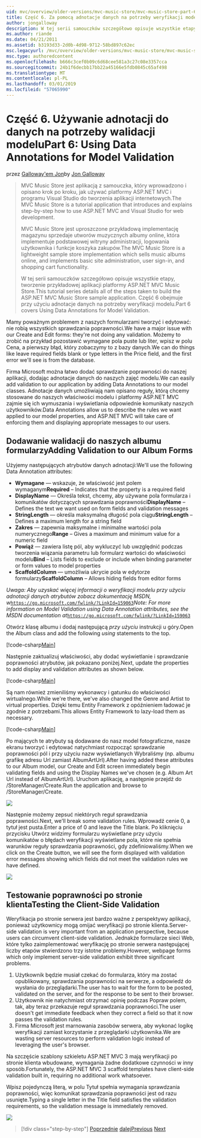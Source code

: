 ```yaml
---
uid: mvc/overview/older-versions/mvc-music-store/mvc-music-store-part-6
title: Część 6. Za pomocą adnotacje danych na potrzeby weryfikacji modelu | Dokumentacja firmy Microsoft
author: jongalloway
description: W tej serii samouczków szczegółowo opisuje wszystkie etapy, tworzenie przykładowej aplikacji platformy ASP.NET MVC Music Store. Część 6 obejmuje korzystanie z adnotacji danych dla modelu V...
ms.author: riande
ms.date: 04/21/2011
ms.assetid: b3193d33-2d0b-4d98-9712-58bd897c62ec
msc.legacyurl: /mvc/overview/older-versions/mvc-music-store/mvc-music-store-part-6
msc.type: authoredcontent
ms.openlocfilehash: b666c3cef0b09c6d68cee581a3c27c08e3357cca
ms.sourcegitcommit: 24b1f6decbb17bb22a45166e5fdb0845c65af498
ms.translationtype: MT
ms.contentlocale: pl-PL
ms.lasthandoff: 03/01/2019
ms.locfileid: "57065990"
---
```

<a name="part-6-using-data-annotations-for-model-validation"></a><span data-ttu-id="ec5d7-104">Część 6. Używanie adnotacji do danych na potrzeby walidacji modelu</span><span class="sxs-lookup"><span data-stu-id="ec5d7-104">Part 6: Using Data Annotations for Model Validation</span></span>
====================
<span data-ttu-id="ec5d7-105">przez [Galloway'em Jon](https://github.com/jongalloway)</span><span class="sxs-lookup"><span data-stu-id="ec5d7-105">by [Jon Galloway](https://github.com/jongalloway)</span></span>

> <span data-ttu-id="ec5d7-106">MVC Music Store jest aplikacją z samouczka, który wprowadzono i opisano krok po kroku, jak używać platformy ASP.NET MVC i programu Visual Studio do tworzenia aplikacji internetowych.</span><span class="sxs-lookup"><span data-stu-id="ec5d7-106">The MVC Music Store is a tutorial application that introduces and explains step-by-step how to use ASP.NET MVC and Visual Studio for web development.</span></span>  
>   
> <span data-ttu-id="ec5d7-107">MVC Music Store jest uproszczone przykładową implementację magazynu sprzedaje utworów muzycznych albumy online, która implementuje podstawowej witryny administracji, logowania użytkownika i funkcje koszyka zakupów.</span><span class="sxs-lookup"><span data-stu-id="ec5d7-107">The MVC Music Store is a lightweight sample store implementation which sells music albums online, and implements basic site administration, user sign-in, and shopping cart functionality.</span></span>  
>   
> <span data-ttu-id="ec5d7-108">W tej serii samouczków szczegółowo opisuje wszystkie etapy, tworzenie przykładowej aplikacji platformy ASP.NET MVC Music Store.</span><span class="sxs-lookup"><span data-stu-id="ec5d7-108">This tutorial series details all of the steps taken to build the ASP.NET MVC Music Store sample application.</span></span> <span data-ttu-id="ec5d7-109">Część 6 obejmuje przy użyciu adnotacje danych na potrzeby weryfikacji modelu.</span><span class="sxs-lookup"><span data-stu-id="ec5d7-109">Part 6 covers Using Data Annotations for Model Validation.</span></span>


<span data-ttu-id="ec5d7-110">Mamy poważnym problemem z naszych formularzami tworzyć i edytować: nie robią wszystkich sprawdzania poprawności.</span><span class="sxs-lookup"><span data-stu-id="ec5d7-110">We have a major issue with our Create and Edit forms: they're not doing any validation.</span></span> <span data-ttu-id="ec5d7-111">Możemy to zrobić na przykład pozostawić wymagane pola puste lub liter, wpisz w polu Cena, a pierwszy błąd, który zobaczymy to z bazy danych.</span><span class="sxs-lookup"><span data-stu-id="ec5d7-111">We can do things like leave required fields blank or type letters in the Price field, and the first error we'll see is from the database.</span></span>

<span data-ttu-id="ec5d7-112">Firma Microsoft można łatwo dodać sprawdzanie poprawności do naszej aplikacji, dodając adnotacje danych do naszych zajęć modelu.</span><span class="sxs-lookup"><span data-stu-id="ec5d7-112">We can easily add validation to our application by adding Data Annotations to our model classes.</span></span> <span data-ttu-id="ec5d7-113">Adnotacje danych umożliwiają nam opisano reguły, którą chcemy stosowane do naszych właściwości modelu i platformy ASP.NET MVC zajmie się ich wymuszania i wyświetlania odpowiednie komunikaty naszych użytkowników.</span><span class="sxs-lookup"><span data-stu-id="ec5d7-113">Data Annotations allow us to describe the rules we want applied to our model properties, and ASP.NET MVC will take care of enforcing them and displaying appropriate messages to our users.</span></span>

## <a name="adding-validation-to-our-album-forms"></a><span data-ttu-id="ec5d7-114">Dodawanie walidacji do naszych albumu formularzy</span><span class="sxs-lookup"><span data-stu-id="ec5d7-114">Adding Validation to our Album Forms</span></span>

<span data-ttu-id="ec5d7-115">Użyjemy następujących atrybutów danych adnotacji:</span><span class="sxs-lookup"><span data-stu-id="ec5d7-115">We'll use the following Data Annotation attributes:</span></span>

- <span data-ttu-id="ec5d7-116">**Wymagane** — wskazuje, że właściwość jest polem wymaganym</span><span class="sxs-lookup"><span data-stu-id="ec5d7-116">**Required** – Indicates that the property is a required field</span></span>
- <span data-ttu-id="ec5d7-117">**DisplayName** — Określa tekst, chcemy, aby używane pola formularza i komunikatów dotyczących sprawdzania poprawności</span><span class="sxs-lookup"><span data-stu-id="ec5d7-117">**DisplayName** – Defines the text we want used on form fields and validation messages</span></span>
- <span data-ttu-id="ec5d7-118">**StringLength** — określa maksymalną długość pola ciągu</span><span class="sxs-lookup"><span data-stu-id="ec5d7-118">**StringLength** – Defines a maximum length for a string field</span></span>
- <span data-ttu-id="ec5d7-119">**Zakres** — zapewnia maksymalne i minimalne wartości pola numerycznego</span><span class="sxs-lookup"><span data-stu-id="ec5d7-119">**Range** – Gives a maximum and minimum value for a numeric field</span></span>
- <span data-ttu-id="ec5d7-120">**Powiąż** — zawiera listę pól, aby wykluczyć lub uwzględnić podczas tworzenia wiązania parametru lub formularz wartości do właściwości modelu</span><span class="sxs-lookup"><span data-stu-id="ec5d7-120">**Bind** – Lists fields to exclude or include when binding parameter or form values to model properties</span></span>
- <span data-ttu-id="ec5d7-121">**ScaffoldColumn** — umożliwia ukrycie pola w edytorze formularzy</span><span class="sxs-lookup"><span data-stu-id="ec5d7-121">**ScaffoldColumn** – Allows hiding fields from editor forms</span></span>

<span data-ttu-id="ec5d7-122">*Uwaga: Aby uzyskać więcej informacji o weryfikacji modelu przy użyciu adnotacji danych atrybutów zobacz dokumentację MSDN, w*[`https://go.microsoft.com/fwlink/?LinkId=159063`](https://go.microsoft.com/fwlink/?LinkId=159063)</span><span class="sxs-lookup"><span data-stu-id="ec5d7-122">*Note: For more information on Model Validation using Data Annotation attributes, see the MSDN documentation at*[`https://go.microsoft.com/fwlink/?LinkId=159063`](https://go.microsoft.com/fwlink/?LinkId=159063)</span></span>

<span data-ttu-id="ec5d7-123">Otwórz klasę albumu i dodaj następującą *przy użyciu* instrukcji u góry.</span><span class="sxs-lookup"><span data-stu-id="ec5d7-123">Open the Album class and add the following *using* statements to the top.</span></span>

[!code-csharp[Main](mvc-music-store-part-6/samples/sample1.cs)]

<span data-ttu-id="ec5d7-124">Następnie zaktualizuj właściwości, aby dodać wyświetlanie i sprawdzanie poprawności atrybutów, jak pokazano poniżej.</span><span class="sxs-lookup"><span data-stu-id="ec5d7-124">Next, update the properties to add display and validation attributes as shown below.</span></span>

[!code-csharp[Main](mvc-music-store-part-6/samples/sample2.cs)]

<span data-ttu-id="ec5d7-125">Są nam również zmieniliśmy wykonawcy i gatunku do właściwości wirtualnego.</span><span class="sxs-lookup"><span data-stu-id="ec5d7-125">While we're there, we've also changed the Genre and Artist to virtual properties.</span></span> <span data-ttu-id="ec5d7-126">Dzięki temu Entity Framework z opóźnieniem ładować je zgodnie z potrzebami.</span><span class="sxs-lookup"><span data-stu-id="ec5d7-126">This allows Entity Framework to lazy-load them as necessary.</span></span>

[!code-csharp[Main](mvc-music-store-part-6/samples/sample3.cs)]

<span data-ttu-id="ec5d7-127">Po mających te atrybuty są dodawane do nasz model fotograficzne, nasze ekranu tworzyć i edytować natychmiast rozpocząć sprawdzanie poprawności pól i przy użyciu nazw wyświetlanych Wybraliśmy (np. albumu grafikę adresu Url zamiast AlbumArtUrl).</span><span class="sxs-lookup"><span data-stu-id="ec5d7-127">After having added these attributes to our Album model, our Create and Edit screen immediately begin validating fields and using the Display Names we've chosen (e.g. Album Art Url instead of AlbumArtUrl).</span></span> <span data-ttu-id="ec5d7-128">Uruchom aplikację, a następnie przejdź do /StoreManager/Create.</span><span class="sxs-lookup"><span data-stu-id="ec5d7-128">Run the application and browse to /StoreManager/Create.</span></span>

![](mvc-music-store-part-6/_static/image1.png)

<span data-ttu-id="ec5d7-129">Następnie możemy zepsuć niektórych reguł sprawdzania poprawności.</span><span class="sxs-lookup"><span data-stu-id="ec5d7-129">Next, we'll break some validation rules.</span></span> <span data-ttu-id="ec5d7-130">Wprowadź cenie 0, a tytuł jest pusta.</span><span class="sxs-lookup"><span data-stu-id="ec5d7-130">Enter a price of 0 and leave the Title blank.</span></span> <span data-ttu-id="ec5d7-131">Po kliknięciu przycisku Utwórz widzimy formularzu wyświetlane przy użyciu komunikatów o błędach weryfikacji wyświetlane pola, które nie spełnia warunków reguły sprawdzania poprawności, gdy zdefiniowaliśmy.</span><span class="sxs-lookup"><span data-stu-id="ec5d7-131">When we click on the Create button, we will see the form displayed with validation error messages showing which fields did not meet the validation rules we have defined.</span></span>

![](mvc-music-store-part-6/_static/image2.png)

## <a name="testing-the-client-side-validation"></a><span data-ttu-id="ec5d7-132">Testowanie poprawności po stronie klienta</span><span class="sxs-lookup"><span data-stu-id="ec5d7-132">Testing the Client-Side Validation</span></span>

<span data-ttu-id="ec5d7-133">Weryfikacja po stronie serwera jest bardzo ważne z perspektywy aplikacji, ponieważ użytkownicy mogą omijać weryfikacji po stronie klienta.</span><span class="sxs-lookup"><span data-stu-id="ec5d7-133">Server-side validation is very important from an application perspective, because users can circumvent client-side validation.</span></span> <span data-ttu-id="ec5d7-134">Jednakże formularze sieci Web, które tylko zaimplementować weryfikację po stronie serwera następującej liczby etapów stwierdzono trzy istotne problemy.</span><span class="sxs-lookup"><span data-stu-id="ec5d7-134">However, webpage forms which only implement server-side validation exhibit three significant problems.</span></span>

1. <span data-ttu-id="ec5d7-135">Użytkownik będzie musiał czekać do formularza, który ma zostać opublikowany, sprawdzania poprawności na serwerze, a odpowiedź do wysłania do przeglądarki.</span><span class="sxs-lookup"><span data-stu-id="ec5d7-135">The user has to wait for the form to be posted, validated on the server, and for the response to be sent to their browser.</span></span>
2. <span data-ttu-id="ec5d7-136">Użytkownik nie natychmiast otrzymać opinię podczas Popraw polem, tak, aby teraz przekazuje reguł sprawdzania poprawności.</span><span class="sxs-lookup"><span data-stu-id="ec5d7-136">The user doesn't get immediate feedback when they correct a field so that it now passes the validation rules.</span></span>
3. <span data-ttu-id="ec5d7-137">Firma Microsoft jest marnowania zasobów serwera, aby wykonać logikę weryfikacji zamiast korzystanie z przeglądarki użytkownika.</span><span class="sxs-lookup"><span data-stu-id="ec5d7-137">We are wasting server resources to perform validation logic instead of leveraging the user's browser.</span></span>

<span data-ttu-id="ec5d7-138">Na szczęście szablony szkieletu ASP.NET MVC 3 mają weryfikacji po stronie klienta wbudowane, wymagania żadne dodatkowe czynności w inny sposób.</span><span class="sxs-lookup"><span data-stu-id="ec5d7-138">Fortunately, the ASP.NET MVC 3 scaffold templates have client-side validation built in, requiring no additional work whatsoever.</span></span>

<span data-ttu-id="ec5d7-139">Wpisz pojedynczą literą, w polu Tytuł spełnia wymagania sprawdzania poprawności, więc komunikat sprawdzania poprawności jest od razu usunięte.</span><span class="sxs-lookup"><span data-stu-id="ec5d7-139">Typing a single letter in the Title field satisfies the validation requirements, so the validation message is immediately removed.</span></span>

![](mvc-music-store-part-6/_static/image3.png)


> [!div class="step-by-step"]
> <span data-ttu-id="ec5d7-140">[Poprzednie](mvc-music-store-part-5.md)
> [dalej](mvc-music-store-part-7.md)</span><span class="sxs-lookup"><span data-stu-id="ec5d7-140">[Previous](mvc-music-store-part-5.md)
[Next](mvc-music-store-part-7.md)</span></span>
